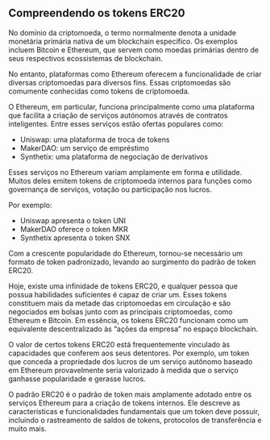 ## Compreendendo os tokens ERC20

No domínio da criptomoeda, o termo normalmente denota a unidade monetária primária nativa de um blockchain específico. Os exemplos incluem Bitcoin e Ethereum, que servem como moedas primárias dentro de seus respectivos ecossistemas de blockchain.

No entanto, plataformas como Ethereum oferecem a funcionalidade de criar diversas criptomoedas para diversos fins. Essas criptomoedas são comumente conhecidas como tokens de criptomoeda.

O Ethereum, em particular, funciona principalmente como uma plataforma que facilita a criação de serviços autónomos através de contratos inteligentes. Entre esses serviços estão ofertas populares como:

- Uniswap: uma plataforma de troca de tokens
- MakerDAO: um serviço de empréstimo
- Synthetix: uma plataforma de negociação de derivativos

Esses serviços no Ethereum variam amplamente em forma e utilidade. Muitos deles emitem tokens de criptomoeda internos para funções como governança de serviços, votação ou participação nos lucros.

Por exemplo:

- Uniswap apresenta o token UNI
- MakerDAO oferece o token MKR
- Synthetix apresenta o token SNX

Com a crescente popularidade do Ethereum, tornou-se necessário um formato de token padronizado, levando ao surgimento do padrão de token ERC20.

Hoje, existe uma infinidade de tokens ERC20, e qualquer pessoa que possua habilidades suficientes é capaz de criar um. Esses tokens constituem mais da metade das criptomoedas em circulação e são negociados em bolsas junto com as principais criptomoedas, como Ethereum e Bitcoin. Em essência, os tokens ERC20 funcionam como um equivalente descentralizado às “ações da empresa” no espaço blockchain.

O valor de certos tokens ERC20 está frequentemente vinculado às capacidades que conferem aos seus detentores. Por exemplo, um token que conceda a propriedade dos lucros de um serviço autônomo baseado em Ethereum provavelmente seria valorizado à medida que o serviço ganhasse popularidade e gerasse lucros.

O padrão ERC20 é o padrão de token mais amplamente adotado entre os serviços Ethereum para a criação de tokens internos. Ele descreve as características e funcionalidades fundamentais que um token deve possuir, incluindo o rastreamento de saldos de tokens, protocolos de transferência e muito mais.